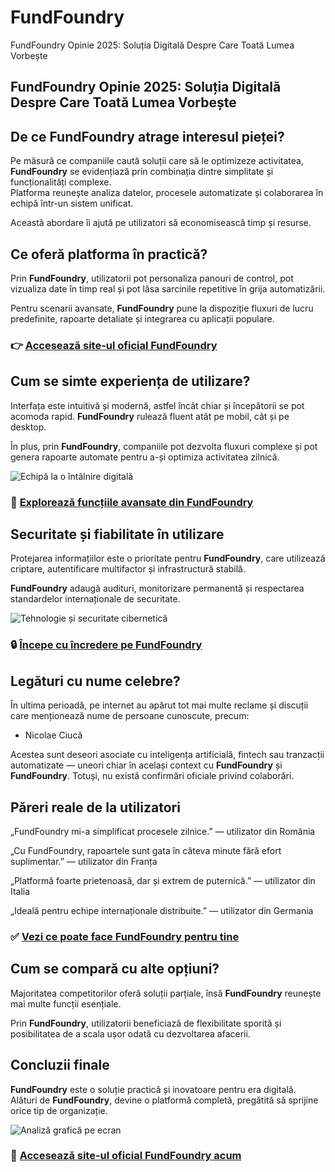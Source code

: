 # FundFoundry
FundFoundry Opinie 2025: Soluția Digitală Despre Care Toată Lumea Vorbește
## FundFoundry Opinie 2025: Soluția Digitală Despre Care Toată Lumea Vorbește

## De ce FundFoundry atrage interesul pieței?
Pe măsură ce companiile caută soluții care să le optimizeze activitatea, **FundFoundry** se evidențiază prin combinația dintre simplitate și funcționalități complexe.  
Platforma reunește analiza datelor, procesele automatizate și colaborarea în echipă într-un sistem unificat.  

Această abordare îi ajută pe utilizatori să economisească timp și resurse.

## Ce oferă platforma în practică?
Prin **FundFoundry**, utilizatorii pot personaliza panouri de control, pot vizualiza date în timp real și pot lăsa sarcinile repetitive în grija automatizării.  

Pentru scenarii avansate, **FundFoundry** pune la dispoziție fluxuri de lucru predefinite, rapoarte detaliate și integrarea cu aplicații populare.

### 👉 **[Accesează site-ul oficial FundFoundry](https://fundfoundry.ro)**

## Cum se simte experiența de utilizare?
Interfața este intuitivă și modernă, astfel încât chiar și începătorii se pot acomoda rapid. **FundFoundry** rulează fluent atât pe mobil, cât și pe desktop.  

În plus, prin **FundFoundry**, companiile pot dezvolta fluxuri complexe și pot genera rapoarte automate pentru a-și optimiza activitatea zilnică.

![Echipă la o întâlnire digitală](https://images.pexels.com/photos/3810792/pexels-photo-3810792.jpeg?auto=compress&cs=tinysrgb&w=1170&h=780&dpr=1)

### 🔗 **[Explorează funcțiile avansate din FundFoundry](https://fundfoundry.ro)**

## Securitate și fiabilitate în utilizare
Protejarea informațiilor este o prioritate pentru **FundFoundry**, care utilizează criptare, autentificare multifactor și infrastructură stabilă.  

**FundFoundry** adaugă audituri, monitorizare permanentă și respectarea standardelor internaționale de securitate.

![Tehnologie și securitate cibernetică](https://images.pexels.com/photos/1181343/pexels-photo-1181343.jpeg?auto=compress&cs=tinysrgb&w=1170&h=780&dpr=1)

### 🔒 **[Începe cu încredere pe FundFoundry](https://fundfoundry.ro)**

## Legături cu nume celebre?
În ultima perioadă, pe internet au apărut tot mai multe reclame și discuții care menționează nume de persoane cunoscute, precum:  

- Nicolae Ciucă  

Acestea sunt deseori asociate cu inteligența artificială, fintech sau tranzacții automatizate — uneori chiar în același context cu **FundFoundry** și **FundFoundry**. Totuși, nu există confirmări oficiale privind colaborări.

## Păreri reale de la utilizatori
„FundFoundry mi-a simplificat procesele zilnice.” — utilizator din România  

„Cu FundFoundry, rapoartele sunt gata în câteva minute fără efort suplimentar.” — utilizator din Franța  

„Platformă foarte prietenoasă, dar și extrem de puternică.” — utilizator din Italia  

„Ideală pentru echipe internaționale distribuite.” — utilizator din Germania  

### ✅ **[Vezi ce poate face FundFoundry pentru tine](https://fundfoundry.ro)**

## Cum se compară cu alte opțiuni?
Majoritatea competitorilor oferă soluții parțiale, însă **FundFoundry** reunește mai multe funcții esențiale.  

Prin **FundFoundry**, utilizatorii beneficiază de flexibilitate sporită și posibilitatea de a scala ușor odată cu dezvoltarea afacerii.

## Concluzii finale
**FundFoundry** este o soluție practică și inovatoare pentru era digitală.  
Alături de **FundFoundry**, devine o platformă completă, pregătită să sprijine orice tip de organizație.  

![Analiză grafică pe ecran](https://images.pexels.com/photos/669622/pexels-photo-669622.jpeg?auto=compress&cs=tinysrgb&w=1170&h=780&dpr=1)

### 🚀 **[Accesează site-ul oficial FundFoundry acum](https://fundfoundry.ro)**
